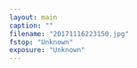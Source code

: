 ```yaml
---
layout: main
caption: ""
filename: "20171116223150.jpg"
fstop: "Unknown"
exposure: "Unknown"
---
```

